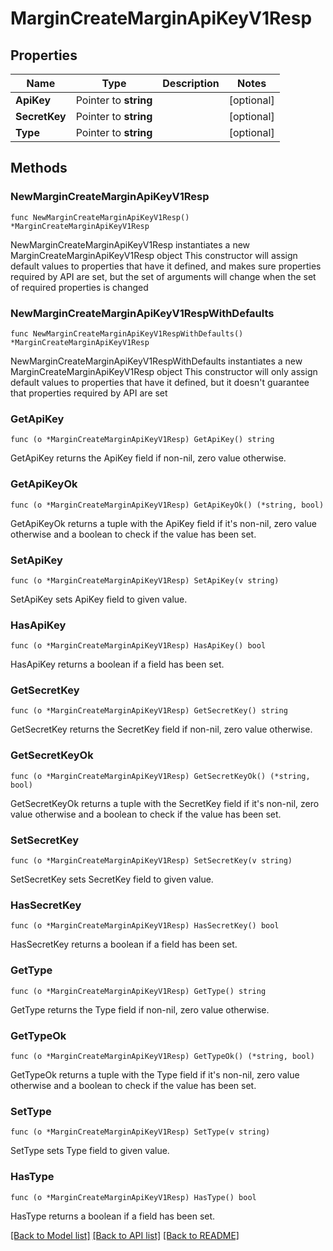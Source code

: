 # MarginCreateMarginApiKeyV1Resp

## Properties

Name | Type | Description | Notes
------------ | ------------- | ------------- | -------------
**ApiKey** | Pointer to **string** |  | [optional] 
**SecretKey** | Pointer to **string** |  | [optional] 
**Type** | Pointer to **string** |  | [optional] 

## Methods

### NewMarginCreateMarginApiKeyV1Resp

`func NewMarginCreateMarginApiKeyV1Resp() *MarginCreateMarginApiKeyV1Resp`

NewMarginCreateMarginApiKeyV1Resp instantiates a new MarginCreateMarginApiKeyV1Resp object
This constructor will assign default values to properties that have it defined,
and makes sure properties required by API are set, but the set of arguments
will change when the set of required properties is changed

### NewMarginCreateMarginApiKeyV1RespWithDefaults

`func NewMarginCreateMarginApiKeyV1RespWithDefaults() *MarginCreateMarginApiKeyV1Resp`

NewMarginCreateMarginApiKeyV1RespWithDefaults instantiates a new MarginCreateMarginApiKeyV1Resp object
This constructor will only assign default values to properties that have it defined,
but it doesn't guarantee that properties required by API are set

### GetApiKey

`func (o *MarginCreateMarginApiKeyV1Resp) GetApiKey() string`

GetApiKey returns the ApiKey field if non-nil, zero value otherwise.

### GetApiKeyOk

`func (o *MarginCreateMarginApiKeyV1Resp) GetApiKeyOk() (*string, bool)`

GetApiKeyOk returns a tuple with the ApiKey field if it's non-nil, zero value otherwise
and a boolean to check if the value has been set.

### SetApiKey

`func (o *MarginCreateMarginApiKeyV1Resp) SetApiKey(v string)`

SetApiKey sets ApiKey field to given value.

### HasApiKey

`func (o *MarginCreateMarginApiKeyV1Resp) HasApiKey() bool`

HasApiKey returns a boolean if a field has been set.

### GetSecretKey

`func (o *MarginCreateMarginApiKeyV1Resp) GetSecretKey() string`

GetSecretKey returns the SecretKey field if non-nil, zero value otherwise.

### GetSecretKeyOk

`func (o *MarginCreateMarginApiKeyV1Resp) GetSecretKeyOk() (*string, bool)`

GetSecretKeyOk returns a tuple with the SecretKey field if it's non-nil, zero value otherwise
and a boolean to check if the value has been set.

### SetSecretKey

`func (o *MarginCreateMarginApiKeyV1Resp) SetSecretKey(v string)`

SetSecretKey sets SecretKey field to given value.

### HasSecretKey

`func (o *MarginCreateMarginApiKeyV1Resp) HasSecretKey() bool`

HasSecretKey returns a boolean if a field has been set.

### GetType

`func (o *MarginCreateMarginApiKeyV1Resp) GetType() string`

GetType returns the Type field if non-nil, zero value otherwise.

### GetTypeOk

`func (o *MarginCreateMarginApiKeyV1Resp) GetTypeOk() (*string, bool)`

GetTypeOk returns a tuple with the Type field if it's non-nil, zero value otherwise
and a boolean to check if the value has been set.

### SetType

`func (o *MarginCreateMarginApiKeyV1Resp) SetType(v string)`

SetType sets Type field to given value.

### HasType

`func (o *MarginCreateMarginApiKeyV1Resp) HasType() bool`

HasType returns a boolean if a field has been set.


[[Back to Model list]](../README.md#documentation-for-models) [[Back to API list]](../README.md#documentation-for-api-endpoints) [[Back to README]](../README.md)


